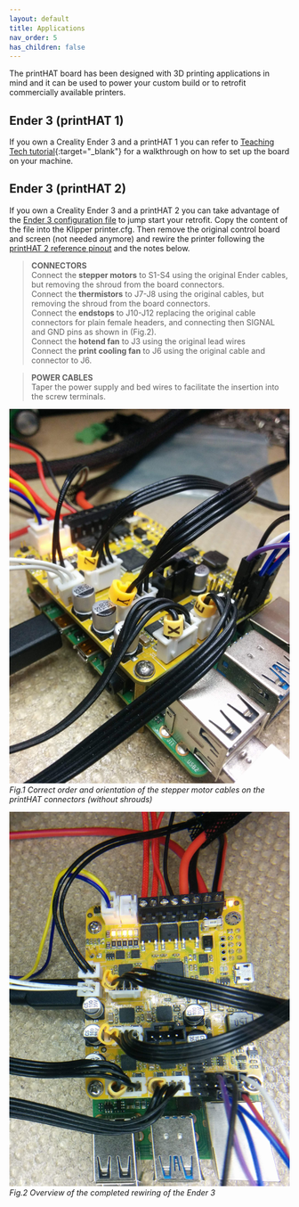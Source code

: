 ```yaml
---
layout: default
title: Applications
nav_order: 5
has_children: false
---
```


The printHAT board has been designed with 3D printing applications in mind and it can be used to power your custom build or to retrofit commercially available printers.

## Ender 3 (printHAT 1)
If you own a Creality Ender 3 and a printHAT 1 you can refer to [Teaching Tech tutorial](https://www.youtube.com/watch?v=5bIzcA8PBgY){:target="_blank"} for a walkthrough on how to set up the board on your machine.

## Ender 3 (printHAT 2)
If you own a Creality Ender 3 and a printHAT 2 you can take advantage of the [Ender 3 configuration file](https://github.com/wreck-lab/wrecklabOS/blob/devel/src/modules/klipper/filesystem/home/pi/klipper_config/config/printer-creality-ender3-phat2.cfg) to jump start your retrofit. Copy the content of the file into the Klipper printer.cfg.
Then remove the original control board and screen (not needed anymore) and rewire the printer following the [printHAT 2 reference pinout](phat2/connections) and the notes below.

> **CONNECTORS**  
Connect the **stepper motors** to S1-S4 using the original Ender cables, but removing the shroud from the board connectors.  
Connect the **thermistors** to J7-J8 using the original cables, but removing the shroud from the board connectors.  
Connect the **endstops** to J10-J12 replacing the original cable connectors for plain female headers, and connecting then SIGNAL and GND pins as shown in (Fig.2).  
Connect the **hotend fan** to J3 using the original lead wires  
Connect the **print cooling fan** to J6 using the original cable and connector to J6.

> **POWER CABLES**  
Taper the power supply and bed wires to facilitate the insertion into the screw terminals.

![connectors1](assets/img/ender_connectors_1.jpg)
*Fig.1 Correct order and orientation of the stepper motor cables on the printHAT connectors (without shrouds)*

![connectors2](assets/img/ender_connectors_2.jpg)
*Fig.2 Overview of the completed rewiring of the Ender 3*
